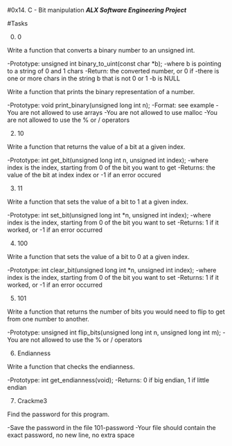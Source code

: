 #0x14. C - Bit manipulation
***ALX Software Engineering Project***

#Tasks

0. 0

Write a function that converts a binary number to an unsigned int.

-Prototype: unsigned int binary_to_uint(const char *b);
-where b is pointing to a string of 0 and 1 chars
-Return: the converted number, or 0 if
	-there is one or more chars in the string b that is not 0 or 1
	-b is NULL

Write a function that prints the binary representation of a number.

-Prototype: void print_binary(unsigned long int n);
-Format: see example
-You are not allowed to use arrays
-You are not allowed to use malloc
-You are not allowed to use the % or / operators

2. 10

Write a function that returns the value of a bit at a given index.

-Prototype: int get_bit(unsigned long int n, unsigned int index);
-where index is the index, starting from 0 of the bit you want to get
-Returns: the value of the bit at index index or -1 if an error occured

3. 11

Write a function that sets the value of a bit to 1 at a given index.

-Prototype: int set_bit(unsigned long int *n, unsigned int index);
-where index is the index, starting from 0 of the bit you want to set
-Returns: 1 if it worked, or -1 if an error occurred

4. 100

Write a function that sets the value of a bit to 0 at a given index.

-Prototype: int clear_bit(unsigned long int *n, unsigned int index);
-where index is the index, starting from 0 of the bit you want to set
-Returns: 1 if it worked, or -1 if an error occurred

5. 101

Write a function that returns the number of bits you would need to flip to get from one number to another.

-Prototype: unsigned int flip_bits(unsigned long int n, unsigned long int m);
-You are not allowed to use the % or / operators

6. Endianness

Write a function that checks the endianness.

-Prototype: int get_endianness(void);
-Returns: 0 if big endian, 1 if little endian

7. Crackme3

Find the password for this program.

-Save the password in the file 101-password
-Your file should contain the exact password, no new line, no extra space
